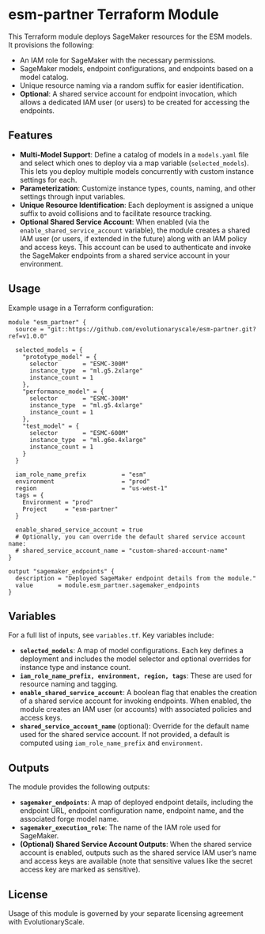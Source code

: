 # esm-partner Terraform Module

This Terraform module deploys SageMaker resources for the ESM models. It provisions the following:
- An IAM role for SageMaker with the necessary permissions.
- SageMaker models, endpoint configurations, and endpoints based on a model catalog.
- Unique resource naming via a random suffix for easier identification.
- **Optional**: A shared service account for endpoint invocation, which allows a dedicated IAM user (or users) to be created for accessing the endpoints.

## Features
- **Multi-Model Support**:
Define a catalog of models in a `models.yaml` file and select which ones to deploy via a map variable (`selected_models`). This lets you deploy multiple models concurrently with custom instance settings for each.
- **Parameterization**:
Customize instance types, counts, naming, and other settings through input variables.
- **Unique Resource Identification**:
Each deployment is assigned a unique suffix to avoid collisions and to facilitate resource tracking.
- **Optional Shared Service Account**:
When enabled (via the `enable_shared_service_account` variable), the module creates a shared IAM user (or users, if extended in the future) along with an IAM policy and access keys. This account can be used to authenticate and invoke the SageMaker endpoints from a shared service account in your environment.

## Usage

Example usage in a Terraform configuration:

```hcl
module "esm_partner" {
  source = "git::https://github.com/evolutionaryscale/esm-partner.git?ref=v1.0.0"

  selected_models = {
    "prototype_model" = {
      selector       = "ESMC-300M"
      instance_type  = "ml.g5.2xlarge"
      instance_count = 1
    },
    "performance_model" = {
      selector       = "ESMC-300M"
      instance_type  = "ml.g5.4xlarge"
      instance_count = 1
    },
    "test_model" = {
      selector       = "ESMC-600M"
      instance_type  = "ml.g6e.4xlarge"
      instance_count = 1
    }
  }

  iam_role_name_prefix          = "esm"
  environment                   = "prod"
  region                        = "us-west-1"
  tags = {
    Environment = "prod"
    Project     = "esm-partner"
  }

  enable_shared_service_account = true
  # Optionally, you can override the default shared service account name:
  # shared_service_account_name = "custom-shared-account-name"
}

output "sagemaker_endpoints" {
  description = "Deployed SageMaker endpoint details from the module."
  value       = module.esm_partner.sagemaker_endpoints
}
```

## Variables

For a full list of inputs, see `variables.tf`. Key variables include:

- **`selected_models`**:
A map of model configurations. Each key defines a deployment and includes the model selector and optional overrides for instance type and instance count.
- **`iam_role_name_prefix, environment, region, tags`**:
These are used for resource naming and tagging.
- **`enable_shared_service_account`**:
A boolean flag that enables the creation of a shared service account for invoking endpoints. When enabled, the module creates an IAM user (or accounts) with associated policies and access keys.
- **`shared_service_account_name`** (optional):
Override for the default name used for the shared service account. If not provided, a default is computed using `iam_role_name_prefix` and `environment`.

## Outputs

The module provides the following outputs:
- **`sagemaker_endpoints`**:
A map of deployed endpoint details, including the endpoint URL, endpoint configuration name, endpoint name, and the associated forge model name.
- **`sagemaker_execution_role`**:
The name of the IAM role used for SageMaker.
- **(Optional) Shared Service Account Outputs**:
When the shared service account is enabled, outputs such as the shared service IAM user’s name and access keys are available (note that sensitive values like the secret access key are marked as sensitive).

## License

Usage of this module is governed by your separate licensing agreement with EvolutionaryScale.
